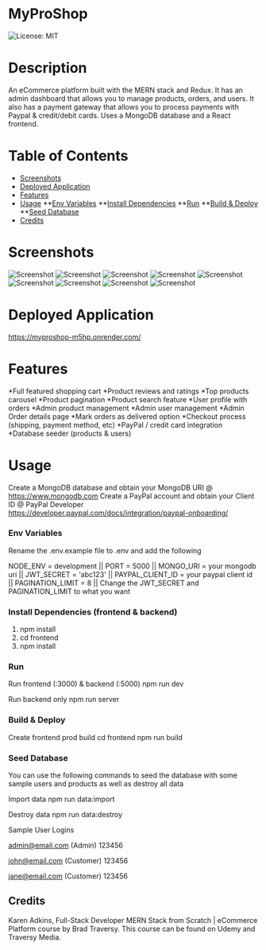 # MyProShop
![License: MIT](https://img.shields.io/badge/License-MIT-yellow.svg)

# Description
An eCommerce platform built with the MERN stack and Redux. It has an admin dashboard that allows you to manage products, orders, and users. It also has a payment gateway that allows you to process payments with Paypal & credit/debit cards. Uses a MongoDB database and a React frontend.

# Table of Contents
* [Screenshots](#screenshots)
* [Deployed Application](#deployed-application)
* [Features](#features)
* [Usage](#usage)
  **[Env Variables](#env-variables)
  **[Install Dependencies](#install-dependencies)
  **[Run](#run)
  **[Build & Deploy](#build-&-deploy)
  **[Seed Database](#seed-database)
* [Credits](#credits)


# Screenshots
![Screenshot](./uploads/ss1.png)
![Screenshot](./uploads/ss2.png)
![Screenshot](./uploads/ss3.png)
![Screenshot](./uploads/ss4.png)
![Screenshot](./uploads/ss5.png)
![Screenshot](./uploads/ss6.png)
![Screenshot](./uploads/ss7.png)
![Screenshot](./uploads/ss8.png)
![Screenshot](./uploads/ss9.png)

# Deployed Application
https://myproshop-m5hp.onrender.com/

# Features
*Full featured shopping cart
*Product reviews and ratings
*Top products carousel
*Product pagination
*Product search feature
*User profile with orders
*Admin product management
*Admin user management
*Admin Order details page
*Mark orders as delivered option
*Checkout process (shipping, payment method, etc)
*PayPal / credit card integration
*Database seeder (products & users)

# Usage
Create a MongoDB database and obtain your MongoDB URI @ https://www.mongodb.com
Create a PayPal account and obtain your Client ID @ PayPal Developer https://developer.paypal.com/docs/integration/paypal-onboarding/ 

### Env Variables
Rename the .env.example file to .env and add the following

NODE_ENV = development ||
PORT = 5000 ||
MONGO_URI = your mongodb uri ||
JWT_SECRET = 'abc123' ||
PAYPAL_CLIENT_ID = your paypal client id ||
PAGINATION_LIMIT = 8 ||
Change the JWT_SECRET and PAGINATION_LIMIT to what you want

### Install Dependencies (frontend & backend)
1.  npm install
2.  cd frontend
3.  npm install

### Run

Run frontend (:3000) & backend (:5000)
npm run dev

Run backend only
npm run server

### Build & Deploy
Create frontend prod build
cd frontend
npm run build

### Seed Database
You can use the following commands to seed the database with some sample users and products as well as destroy all data

Import data
npm run data:import

Destroy data
npm run data:destroy

Sample User Logins

admin@email.com (Admin)
123456

john@email.com (Customer)
123456

jane@email.com (Customer)
123456

## Credits
Karen Adkins, Full-Stack Developer
MERN Stack from Scratch | eCommerce Platform course by Brad Traversy. This course can be found on Udemy and Traversy Media.